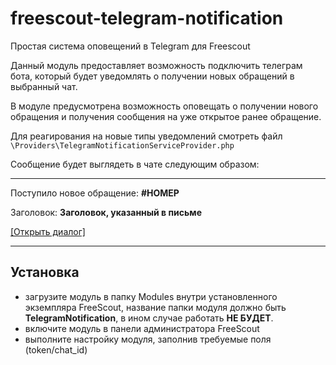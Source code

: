# freescout-telegram-notification
Простая система оповещений в Telegram для Freescout

Данный модуль предоставляет возможность подключить телеграм бота, который будет уведомлять о получении новых обращений в выбранный чат.

В модуле предусмотрена возможность оповещать о получении нового обращения и получения сообщения на уже открытое ранее обращение.

Для реагирования на новые типы уведомлений смотреть файл ```\Providers\TelegramNotificationServiceProvider.php```

Сообщение будет выглядеть в чате следующим образом:

------------------------------------

Поступило новое обращение: <b>#НОМЕР</b>

Заголовок: <b>Заголовок, указанный в письме</b>


<a href="http://ya.ru">[Открыть диалог]</a>

------------------------------------

## Установка

- загрузите модуль в папку Modules внутри установленного экземпляра FreeScout, название папки модуля должно быть **TelegramNotification**, в ином случае работать **НЕ БУДЕТ**.
- включите модуль в панели администратора FreeScout
- выполните настройку модуля, заполнив требуемые поля (token/chat_id)